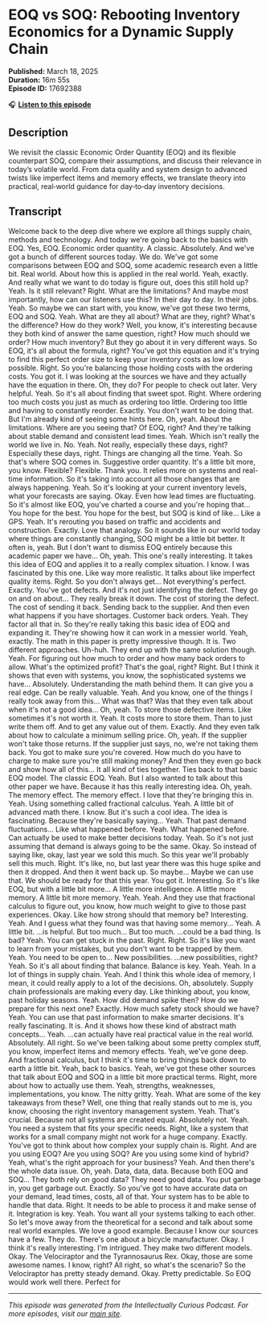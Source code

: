 # EOQ vs SOQ: Rebooting Inventory Economics for a Dynamic Supply Chain

**Published:** March 18, 2025  
**Duration:** 16m 55s  
**Episode ID:** 17692388

🎧 **[Listen to this episode](https://intellectuallycurious.buzzsprout.com/2529712/episodes/17692388-eoq-vs-soq-rebooting-inventory-economics-for-a-dynamic-supply-chain)**

## Description

We revisit the classic Economic Order Quantity (EOQ) and its flexible counterpart SOQ, compare their assumptions, and discuss their relevance in today’s volatile world. From data quality and system design to advanced twists like imperfect items and memory effects, we translate theory into practical, real‑world guidance for day‑to‑day inventory decisions.

## Transcript

Welcome back to the deep dive where we explore all things supply chain, methods and technology. And today we're going back to the basics with EOQ. Yes, EOQ. Economic order quantity. A classic. Absolutely. And we've got a bunch of different sources today. We do. We've got some comparisons between EOQ and SOQ, some academic research even a little bit. Real world. About how this is applied in the real world. Yeah, exactly. And really what we want to do today is figure out, does this still hold up? Yeah. Is it still relevant? Right. What are the limitations? And maybe most importantly, how can our listeners use this? In their day to day. In their jobs. Yeah. So maybe we can start with, you know, we've got these two terms, EOQ and SOQ. Yeah. What are they all about? What are they, right? What's the difference? How do they work? Well, you know, it's interesting because they both kind of answer the same question, right? How much should we order? How much inventory? But they go about it in very different ways. So EOQ, it's all about the formula, right? You've got this equation and it's trying to find this perfect order size to keep your inventory costs as low as possible. Right. So you're balancing those holding costs with the ordering costs. You got it. I was looking at the sources we have and they actually have the equation in there. Oh, they do? For people to check out later. Very helpful. Yeah. So it's all about finding that sweet spot. Right. Where ordering too much costs you just as much as ordering too little. Ordering too little and having to constantly reorder. Exactly. You don't want to be doing that. But I'm already kind of seeing some hints here. Oh, yeah. About the limitations. Where are you seeing that? Of EOQ, right? And they're talking about stable demand and consistent lead times. Yeah. Which isn't really the world we live in. No. Yeah. Not really, especially these days, right? Especially these days, right. Things are changing all the time. Yeah. So that's where SOQ comes in. Suggestive order quantity. It's a little bit more, you know. Flexible? Flexible. Thank you. It relies more on systems and real-time information. So it's taking into account all those changes that are always happening. Yeah. So it's looking at your current inventory levels, what your forecasts are saying. Okay. Even how lead times are fluctuating. So it's almost like EOQ, you've charted a course and you're hoping that... You hope for the best. You hope for the best, but SOQ is kind of like... Like a GPS. Yeah. It's rerouting you based on traffic and accidents and construction. Exactly. Love that analogy. So it sounds like in our world today where things are constantly changing, SOQ might be a little bit better. It often is, yeah. But I don't want to dismiss EOQ entirely because this academic paper we have... Oh, yeah. This one's really interesting. It takes this idea of EOQ and applies it to a really complex situation. I know. I was fascinated by this one. Like way more realistic. It talks about like imperfect quality items. Right. So you don't always get... Not everything's perfect. Exactly. You've got defects. And it's not just identifying the defect. They go on and on about... They really break it down. The cost of storing the defect. The cost of sending it back. Sending back to the supplier. And then even what happens if you have shortages. Customer back orders. Yeah. They factor all that in. So they're really taking this basic idea of EOQ and expanding it. They're showing how it can work in a messier world. Yeah, exactly. The math in this paper is pretty impressive though. It is. Two different approaches. Uh-huh. They end up with the same solution though. Yeah. For figuring out how much to order and how many back orders to allow. What's the optimized profit? That's the goal, right? Right. But I think it shows that even with systems, you know, the sophisticated systems we have... Absolutely. Understanding the math behind them. It can give you a real edge. Can be really valuable. Yeah. And you know, one of the things I really took away from this... What was that? Was that they even talk about when it's not a good idea... Oh, yeah. To store those defective items. Like sometimes it's not worth it. Yeah. It costs more to store them. Than to just write them off. And to get any value out of them. Exactly. And they even talk about how to calculate a minimum selling price. Oh, yeah. If the supplier won't take those returns. If the supplier just says, no, we're not taking them back. You got to make sure you're covered. How much do you have to charge to make sure you're still making money? And then they even go back and show how all of this... It all kind of ties together. Ties back to that basic EOQ model. The classic EOQ. Yeah. But I also wanted to talk about this other paper we have. Because it has this really interesting idea. Oh, yeah. The memory effect. The memory effect. I love that they're bringing this in. Yeah. Using something called fractional calculus. Yeah. A little bit of advanced math there. I know. But it's such a cool idea. The idea is fascinating. Because they're basically saying... Yeah. That past demand fluctuations... Like what happened before. Yeah. What happened before. Can actually be used to make better decisions today. Yeah. So it's not just assuming that demand is always going to be the same. Okay. So instead of saying like, okay, last year we sold this much. So this year we'll probably sell this much. Right. It's like, no, but last year there was this huge spike and then it dropped. And then it went back up. So maybe... Maybe we can use that. We should be ready for that this year. You got it. Interesting. So it's like EOQ, but with a little bit more... A little more intelligence. A little more memory. A little bit more memory. Yeah. Yeah. And they use that fractional calculus to figure out, you know, how much weight to give to those past experiences. Okay. Like how strong should that memory be? Interesting. Yeah. And I guess what they found was that having some memory... Yeah. A little bit. ...is helpful. But too much... But too much. ...could be a bad thing. Is bad? Yeah. You can get stuck in the past. Right. Right. So it's like you want to learn from your mistakes, but you don't want to be trapped by them. Yeah. You need to be open to... New possibilities. ...new possibilities, right? Yeah. So it's all about finding that balance. Balance is key. Yeah. Yeah. In a lot of things in supply chain. Yeah. And I think this whole idea of memory, I mean, it could really apply to a lot of the decisions. Oh, absolutely. Supply chain professionals are making every day. Like thinking about, you know, past holiday seasons. Yeah. How did demand spike then? How do we prepare for this next one? Exactly. How much safety stock should we have? Yeah. You can use that past information to make smarter decisions. It's really fascinating. It is. And it shows how these kind of abstract math concepts... Yeah. ...can actually have real practical value in the real world. Absolutely. All right. So we've been talking about some pretty complex stuff, you know, imperfect items and memory effects. Yeah, we've gone deep. And fractional calculus, but I think it's time to bring things back down to earth a little bit. Yeah, back to basics. Yeah, we've got these other sources that talk about EOQ and SOQ in a little bit more practical terms. Right, more about how to actually use them. Yeah, strengths, weaknesses, implementations, you know. The nitty gritty. Yeah. What are some of the key takeaways from these? Well, one thing that really stands out to me is, you know, choosing the right inventory management system. Yeah. That's crucial. Because not all systems are created equal. Absolutely not. Yeah. You need a system that fits your specific needs. Right, like a system that works for a small company might not work for a huge company. Exactly. You've got to think about how complex your supply chain is. Right. And are you using EOQ? Are you using SOQ? Are you using some kind of hybrid? Yeah, what's the right approach for your business? Yeah. And then there's the whole data issue. Oh, yeah. Data, data, data. Because both EOQ and SOQ... They both rely on good data? They need good data. You put garbage in, you get garbage out. Exactly. So you've got to have accurate data on your demand, lead times, costs, all of that. Your system has to be able to handle that data. Right. It needs to be able to process it and make sense of it. Integration is key. Yeah. You want all your systems talking to each other. So let's move away from the theoretical for a second and talk about some real world examples. We love a good example. Because I know our sources have a few. They do. There's one about a bicycle manufacturer. Okay. I think it's really interesting. I'm intrigued. They make two different models. Okay. The Velociraptor and the Tyrannosaurus Rex. Okay, those are some awesome names. I know, right? All right, so what's the scenario? So the Velociraptor has pretty steady demand. Okay. Pretty predictable. So EOQ would work well there. Perfect for

---
*This episode was generated from the Intellectually Curious Podcast. For more episodes, visit our [main site](https://intellectuallycurious.buzzsprout.com).*
